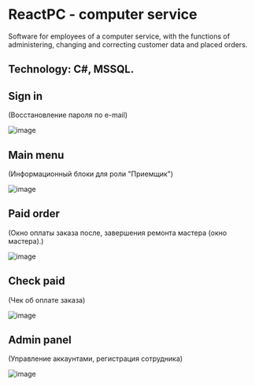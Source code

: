 # ReactPC - computer service
Software for employees of a computer service, with the functions of administering, changing and correcting customer data and placed orders.
## Technology: С#, MSSQL.

## Sign in 
(Восстановление пароля по e-mail)

![image](https://user-images.githubusercontent.com/50268595/179282364-fb026cb6-cd78-4d0b-8323-f89f64b5e38a.png)


## Main menu 
(Информационный блоки для роли "Приемщик")

![image](https://user-images.githubusercontent.com/50268595/179282459-3e9479d5-88e6-4997-bd39-b77fc04a8d82.png)


## Paid order 
(Окно оплаты заказа после, завершения ремонта мастера (окно мастера).)

![image](https://user-images.githubusercontent.com/50268595/179282545-ec245bdb-4229-4678-aa0e-e0710b852bde.png)

## Check paid 
(Чек об оплате заказа)

![image](https://user-images.githubusercontent.com/50268595/179282592-ae22f5b4-640b-4788-a82c-2d7099ce96b2.png)

## Admin panel 
(Управление аккаунтами, регистрация сотрудника)

![image](https://user-images.githubusercontent.com/50268595/179283680-116beaec-bef2-4531-bb2a-eaf3b78617f1.png)

